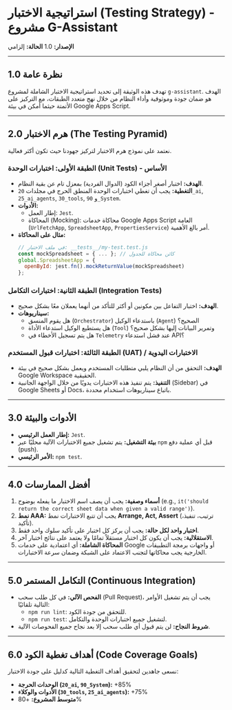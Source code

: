 # استراتيجية الاختبار (Testing Strategy) - مشروع G-Assistant

**الإصدار:** 1.0
**الحالة:** إلزامي

---

## 1.0 نظرة عامة

تهدف هذه الوثيقة إلى تحديد استراتيجية الاختبار الشاملة لمشروع `g-assistant`. الهدف هو ضمان جودة وموثوقية وأداء النظام من خلال نهج متعدد الطبقات، مع التركيز على الأتمتة حيثما أمكن في بيئة Google Apps Script.

---

## 2.0 هرم الاختبار (The Testing Pyramid)

نعتمد على نموذج هرم الاختبار لتركيز جهودنا حيث تكون أكثر فعالية.

### الطبقة الأولى: اختبارات الوحدة (Unit Tests) - الأساس
- **الهدف:** اختبار أصغر أجزاء الكود (الدوال الفردية) بمعزل تام عن بقية النظام.
- **التغطية:** يجب أن تغطي اختبارات الوحدة المنطق الحرج في مجلدات `20_ai`, `25_ai_agents`, `30_tools`, و `90_System`.
- **الأدوات:**
  - إطار العمل: `Jest`.
  - المحاكاة (Mocking): محاكاة خدمات Google Apps Script العامة (`UrlFetchApp`, `SpreadsheetApp`, `PropertiesService`) أمر بالغ الأهمية.
- **مثال على المحاكاة:**
  ```javascript
  // في ملف الاختبار: __tests__/my-test.test.js
  const mockSpreadsheet = { ... }; // كائن محاكاة للجدول
  global.SpreadsheetApp = {
    openById: jest.fn().mockReturnValue(mockSpreadsheet)
  };
  ```

### الطبقة الثانية: اختبارات التكامل (Integration Tests)
- **الهدف:** اختبار التفاعل بين مكونين أو أكثر للتأكد من أنهما يعملان معًا بشكل صحيح.
- **سيناريوهات:**
  - هل يقوم المنسق (`Orchestrator`) باستدعاء الوكيل (`Agent`) الصحيح؟
  - هل يستطيع الوكيل استدعاء الأداة (`Tool`) وتمرير البيانات إليها بشكل صحيح؟
  - هل يتم تسجيل الأخطاء في `Telemetry` عند فشل استدعاء API؟

### الطبقة الثالثة: اختبارات قبول المستخدم (UAT) / الاختبارات اليدوية
- **الهدف:** التحقق من أن النظام يلبي متطلبات المستخدم ويعمل بشكل صحيح في بيئة Google Workspace الحقيقية.
- **التنفيذ:** يتم تنفيذ هذه الاختبارات يدويًا من خلال الواجهة الجانبية (Sidebar) في Google Sheets أو Docs، باتباع سيناريوهات استخدام محددة.

---

## 3.0 الأدوات والبيئة

- **إطار العمل الرئيسي:** `Jest`.
- **بيئة التشغيل:** يتم تشغيل جميع الاختبارات الآلية محليًا عبر `npm` قبل أي عملية دفع (push).
- **الأمر الرئيسي:** `npm test`.

---

## 4.0 أفضل الممارسات

1.  **أسماء وصفية:** يجب أن يصف اسم الاختبار ما يفعله بوضوح (e.g., `it('should return the correct sheet data when given a valid range')`).
2.  **نمط AAA:** يجب أن تتبع الاختبارات نمط **Arrange, Act, Assert** (ترتيب، تنفيذ، تأكيد).
3.  **اختبار واحد لكل حالة:** يجب أن يركز كل اختبار على تأكيد سلوك واحد فقط.
4.  **الاستقلالية:** يجب أن يكون كل اختبار مستقلاً تمامًا ولا يعتمد على نتائج اختبار آخر.
5.  **المحاكاة الشاملة:** أي اعتمادية على خدمات Google أو واجهات برمجة التطبيقات الخارجية يجب محاكاتها لتجنب الاعتماد على الشبكة وضمان سرعة الاختبارات.

---

## 5.0 التكامل المستمر (Continuous Integration)

- **الفحص الآلي:** في كل طلب سحب (Pull Request)، يجب أن يتم تشغيل الأوامر التالية تلقائيًا:
  - `npm run lint`: للتحقق من جودة الكود.
  - `npm run test`: لتشغيل جميع اختبارات الوحدة والتكامل.
- **شروط النجاح:** لن يتم قبول أي طلب سحب إلا بعد نجاح جميع الفحوصات الآلية.

---

## 6.0 أهداف تغطية الكود (Code Coverage Goals)

نسعى جاهدين لتحقيق أهداف التغطية التالية كدليل على جودة الاختبار:

- **الوحدات الحرجة (`20_ai`, `90_System`):** +85%
- **الأدوات والوكلاء (`30_tools`, `25_ai_agents`):** +75%
- **متوسط المشروع:** +80%
